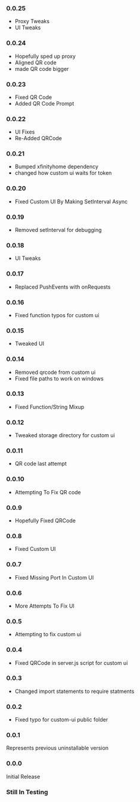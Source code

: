 ### 0.0.25 
* Proxy Tweaks
* UI Tweaks


### 0.0.24 
* Hopefully sped up proxy
* Aligned QR code
* made QR code bigger


### 0.0.23 
* Fixed QR Code
* Added QR Code Prompt


### 0.0.22 
* UI Fixes
* Re-Added QRCode


### 0.0.21 
* Bumped xfinityhome dependency
* changed how custom ui waits for token


### 0.0.20 
* Fixed Custom UI By Making SetInterval Async


### 0.0.19 
* Removed setInterval for debugging


### 0.0.18 
* UI Tweaks


### 0.0.17 
* Replaced PushEvents with onRequests


### 0.0.16 
* Fixed function typos for custom ui


### 0.0.15 
* Tweaked UI


### 0.0.14 
* Removed qrcode from custom ui
* Fixed file paths to work on windows


### 0.0.13 
* Fixed Function/String Mixup


### 0.0.12 
* Tweaked storage directory for custom ui


### 0.0.11 
* QR code last attempt


### 0.0.10 
* Attempting To Fix QR code


### 0.0.9 
* Hopefully Fixed QRCode


### 0.0.8 
* Fixed Custom UI


### 0.0.7 
* Fixed Missing Port In Custom UI


### 0.0.6 
* More Attempts To Fix UI


### 0.0.5 
* Attempting to fix custom ui


### 0.0.4 
* Fixed QRCode in server.js script for custom ui


### 0.0.3 
* Changed import statements to require statments


### 0.0.2 
* Fixed typo for custom-ui public folder


### 0.0.1 
Represents previous uninstallable version


### 0.0.0 
Initial Release
### Still In Testing
